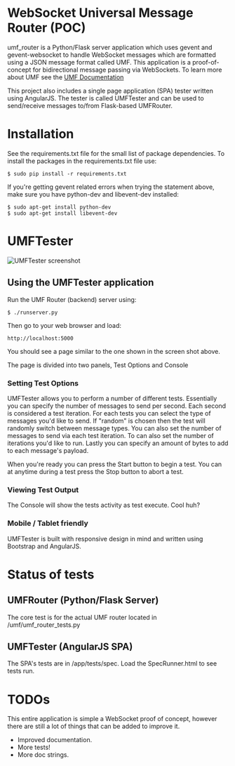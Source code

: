 # WebSocket Universal Message Router (POC)
umf_router is a Python/Flask server application which uses gevent and gevent-websocket to handle WebSocket messages which are formatted using a JSON message format called UMF.
This application is a proof-of-concept for bidirectional message passing via WebSockets.  To learn more about UMF see the [UMF Documentation](https://github.com/cjus/umf_router/blob/master/UniversalMessagingFormat.md)

This project also includes a single page application (SPA) tester written using AngularJS. The tester is called UMFTester and can be used to send/receive messages to/from Flask-based UMFRouter.

# Installation
See the requirements.txt file for the small list of package dependencies. To install the packages in the requirements.txt file use:

    $ sudo pip install -r requirements.txt

If you're getting gevent related errors when trying the statement above, make sure you have python-dev and libevent-dev installed:

    $ sudo apt-get install python-dev
    $ sudo apt-get install libevent-dev

# UMFTester
![UMFTester screenshot](http://www.carlosjustiniano.com/images/UMFTester.png "UMFTester screenshot")
## Using the UMFTester application
Run the UMF Router (backend) server using:

    $ ./runserver.py

Then go to your web browser and load:

    http://localhost:5000

You should see a page similar to the one shown in the screen shot above.

The page is divided into two panels, Test Options and Console

### Setting Test Options
UMFTester allows you to perform a number of different tests. Essentially you can specify the number of messages to send per second. Each second is considered a test iteration.
For each tests you can select the type of messages you'd like to send. If "random" is chosen then the test will randomly switch between message types.
You can also set the number of messages to send via each test iteration.
To can also set the number of iterations you'd like to run. Lastly you can specify an amount of bytes to add to each message's payload.

When you're ready you can press the Start button to begin a test. You can at anytime during a test press the Stop button to abort a test.

### Viewing Test Output
The Console will show the tests activity as test execute. Cool huh?

### Mobile / Tablet friendly
UMFTester is built with responsive design in mind and written using Bootstrap and AngularJS.

# Status of tests
## UMFRouter (Python/Flask Server)
The core test is for the actual UMF router located in /umf/umf_router_tests.py

## UMFTester (AngularJS SPA)
The SPA's tests are in /app/tests/spec.  Load the SpecRunner.html to see tests run.

# TODOs
This entire application is simple a WebSocket proof of concept, however there are still a lot of things that can be added to improve it.

* Improved documentation.
* More tests!
* More doc strings.

